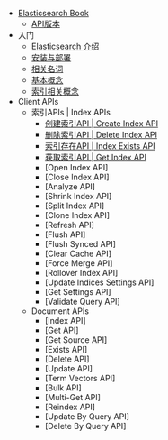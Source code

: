 <!-- docs/_sidebar.md -->

* [Elasticsearch Book](/)
  * [API版本](/version)
* 入门
  * [Elasticsearch 介绍](/notes/es_basic)
  * [安装与部署](/notes/es_setup)
  * [相关名词](/notes/es_noun)
  * [基本概念](/notes/es_contents)
  * [索引相关概念](/notes/index_contents)
* Client APIs
  * 索引APIs | Index APIs
    * [创建索引API | Create Index API](/apis/index/create_index)
    * [删除索引API | Delete Index API](/apis/index/delete_index)
    * [索引存在API | Index Exists API](/apis/index/index_exists)
    * [获取索引API | Get Index API](/apis/index/get_index)
    * [Open Index API]
    * [Close Index API]
    * [Analyze API]
    * [Shrink Index API]
    * [Split Index API]
    * [Clone Index API]
    * [Refresh API]
    * [Flush API]
    * [Flush Synced API]
    * [Clear Cache API]
    * [Force Merge API]
    * [Rollover Index API]
    * [Update Indices Settings API]
    * [Get Settings API]
    * [Validate Query API]
  * Document APIs
    * [Index API]
    * [Get API]
    * [Get Source API]
    * [Exists API]
    * [Delete API]
    * [Update API]
    * [Term Vectors API]
    * [Bulk API]
    * [Multi-Get API]
    * [Reindex API]
    * [Update By Query API]
    * [Delete By Query API]
